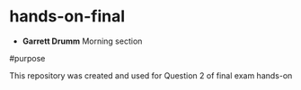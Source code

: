 # hands-on-final
- **Garrett Drumm** Morning section

#purpose

This repository was created and used for Question 2 of final exam hands-on
